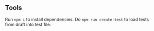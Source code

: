 ## Tools

Run `npm i` to install dependencies. Do `npm run create-test` to load tests from draft into test file.
